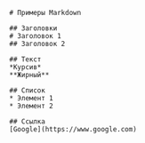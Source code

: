     # Примеры Markdown

    ## Заголовки
    # Заголовок 1
    ## Заголовок 2

    ## Текст
    *Курсив*
    **Жирный**

    ## Список
    * Элемент 1
    * Элемент 2

    ## Ссылка
    [Google](https://www.google.com)